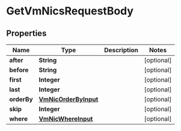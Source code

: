 

# GetVmNicsRequestBody


## Properties

Name | Type | Description | Notes
------------ | ------------- | ------------- | -------------
**after** | **String** |  |  [optional]
**before** | **String** |  |  [optional]
**first** | **Integer** |  |  [optional]
**last** | **Integer** |  |  [optional]
**orderBy** | [**VmNicOrderByInput**](VmNicOrderByInput.md) |  |  [optional]
**skip** | **Integer** |  |  [optional]
**where** | [**VmNicWhereInput**](VmNicWhereInput.md) |  |  [optional]



